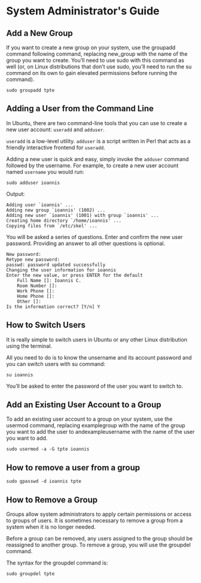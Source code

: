 # System Administrator's Guide

## Add a New Group

If you want to create a new group on your system, use the groupadd command following command, replacing new_group with the name of the group you want to create. You’ll need to use sudo with this command as well (or, on Linux distributions that don’t use sudo, you’ll need to run the su command on its own to gain elevated permissions before running the command).

```none
sudo groupadd tpte
```

## Adding a User from the Command Line

In Ubuntu, there are two command-line tools that you can use to create a new user account: `useradd` and `adduser`.

`useradd` is a low-level utility. `adduser` is a script written in Perl that acts as a friendly interactive frontend for `useradd`.

Adding a new user is quick and easy, simply invoke the `adduser` command followed by the username. For example, to create a new user account named `username` you would run:

```none
sudo adduser ioannis
```

Output:

```none
Adding user `ioannis' ...
Adding new group `ioannis' (1002) ...
Adding new user `ioannis' (1001) with group `ioannis' ...
Creating home directory `/home/ioannis' ...
Copying files from `/etc/skel' ...
```

You will be asked a series of questions. Enter and confirm the new user password. Providing an answer to all other questions is optional.

```none
New password: 
Retype new password: 
passwd: password updated successfully
Changing the user information for ioannis
Enter the new value, or press ENTER for the default
	Full Name []: Ioannis C.
	Room Number []: 
	Work Phone []: 
	Home Phone []: 
	Other []: 
Is the information correct? [Y/n] Y
```

## How to Switch Users

It is really simple to switch users in Ubuntu or any other Linux distribution using the terminal.

All you need to do is to know the unsername and its account password and you can switch users with su command:

```none
su ioannis
```

You’ll be asked to enter the password of the user you want to switch to.

## Add an Existing User Account to a Group

To add an existing user account to a group on your system, use the usermod command, replacing examplegroup with the name of the group you want to add the user to andexampleusername  with the name of the user you want to add.

```none
sudo usermod -a -G tpte ioannis
```

## How to remove a user from a group

```none
sudo gpasswd -d ioannis tpte
```

## How to Remove a Group

Groups allow system administrators to apply certain permissions or access to groups of users. It is sometimes necessary to remove a group from a system when it is no longer needed.

Before a group can be removed, any users assigned to the group should be reassigned to another group. To remove a group, you will use the groupdel command.

The syntax for the groupdel command is:

```none
sudo groupdel tpte
```
